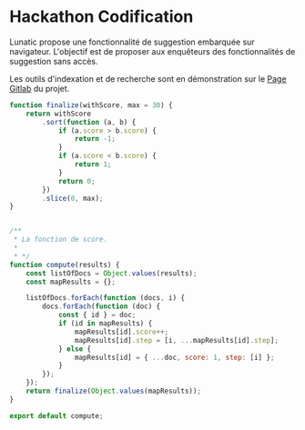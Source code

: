 # Hackathon Codification

Lunatic propose une fonctionnalité de suggestion embarquée sur navigateur. L'objectif est de proposer aux enquêteurs des fonctionnalités de suggestion sans accès.

Les outils d'indexation et de recherche sont en démonstration sur le [Page Gitlab](https://90-01z.github.io/lunatic-suggester/) du projet.

```Javascript
function finalize(withScore, max = 30) {
	return withScore
		.sort(function (a, b) {
			if (a.score > b.score) {
				return -1;
			}
			if (a.score < b.score) {
				return 1;
			}
			return 0;
		})
		.slice(0, max);
}


/**
 * La fonction de score.
 *
 * */
function compute(results) {
	const listOfDocs = Object.values(results);
	const mapResults = {};

	listOfDocs.forEach(function (docs, i) {
		docs.forEach(function (doc) {
			const { id } = doc;
			if (id in mapResults) {
				mapResults[id].score++;
				mapResults[id].step = [i, ...mapResults[id].step];
			} else {
				mapResults[id] = { ...doc, score: 1, step: [i] };
			}
		});
	});
	return finalize(Object.values(mapResults));
}

export default compute;


```
